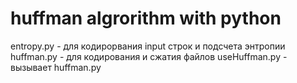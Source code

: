 # huffman algrorithm with python
entropy.py - для кодирорвания input строк и подсчета энтропии
huffman.py - для кодирования и сжатия файлов
useHuffman.py - вызывает huffman.py
